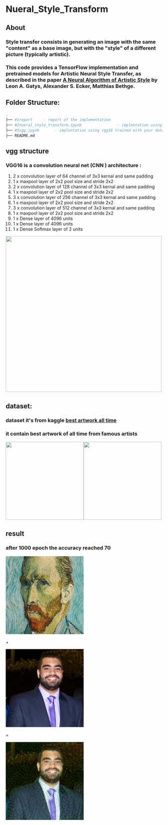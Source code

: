 # Nueral_Style_Transform

## About

### Style transfer consists in generating an image with the same "content" as a base image, but with the "style" of a different picture (typically artistic).
### This code provides a TensorFlow implementation and pretrained models for **Artistic Neural Style Transfer**, as described in the paper [A Neural Algorithm of Artistic Style](https://arxiv.org/abs/1508.06576) by Leon A. Gatys, Alexander S. Ecker, Matthias Bethge.

## Folder Structure:

```bash
.
├── #1report     - report of the implementation
├── #2nueral_style_transform.ipynb                - implentation using pretrainged vgg16 using imagenet
├── #3vgg.ipynb       - implentation using vgg16 trained with your dataset
├── README.md
```
## vgg structure
### VGG16 is a convolution neural net (CNN ) architecture :
1. 2 x convolution layer of 64 channel of 3x3 kernal and same padding
2. 1 x maxpool layer of 2x2 pool size and stride 2x2
3. 2 x convolution layer of 128 channel of 3x3 kernal and same padding
4. 1 x maxpool layer of 2x2 pool size and stride 2x2
5. 3 x convolution layer of 256 channel of 3x3 kernal and same padding
6. 1 x maxpool layer of 2x2 pool size and stride 2x2
7. 3 x convolution layer of 512 channel of 3x3 kernal and same padding
8. 1 x maxpool layer of 2x2 pool size and stride 2x2
9. 1 x Dense layer of 4096 units
10. 1 x Dense layer of 4096 units
11. 1 x Dense Softmax layer of 2 units
<img src="https://miro.medium.com/max/1400/1*NNifzsJ7tD2kAfBXt3AzEg.png" width="500" height="500" />

## dataset:
### dataset it's from kaggle [best artwork all time](https://www.kaggle.com/datasets/ikarus777/best-artworks-of-all-time=250x250) 
### it contain best artwork of all time from famous artists
<img src="https://encrypted-tbn0.gstatic.com/images?q=tbn:ANd9GcQ52aVMnLFT-EF2JZUefZOzdr8p7bIr2eE8s1F3NaRUjkfqTbFnAhMt9BsfhX04eIyH6Ek&usqp=CAU" width="250" height="250" /><img src="https://render.fineartamerica.com/images/rendered/medium/print/8/6.5/break/images/artworkimages/medium/1/the-starry-night-vincent-van-gogh.jpg" width="250" height="250" />
## result
### after 1000 epoch the accuracy reached 70
<img src=https://github.com/NaNo211/Nueral_Style_Transform/blob/main/images/output.jpeg width="250" height="250" /> <p> + </p> <img src=https://github.com/NaNo211/Nueral_Style_Transform/blob/main/images/outputt.jpeg width="250" height="250" /> <p> = </p> <img src=https://github.com/NaNo211/Nueral_Style_Transform/blob/main/images/output.png width="250" height="250" />



